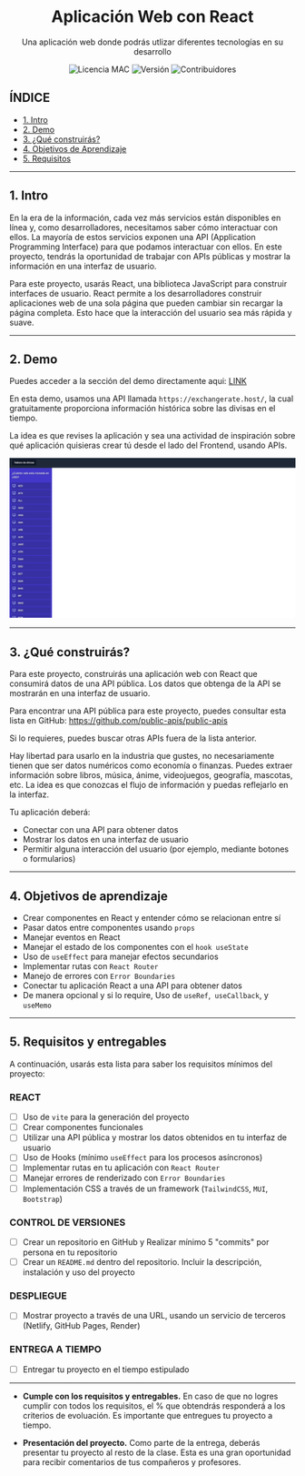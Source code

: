 <h1 align="center">Aplicación Web con React</h1>

<p align="center">Una aplicación web donde podrás utlizar diferentes tecnologías en su desarrollo</p>

<p align="center">
  <img src="https://img.shields.io/badge/licencia-MAC-green" alt="Licencia MAC">
  <img src="https://img.shields.io/badge/versi%C3%B3n-1.0.0-blue" alt="Versión">
  <img src="https://img.shields.io/badge/contribuidores-2-brightgreen" alt="Contribuidores">
</p>

## **ÍNDICE**

* [1. Intro](#1-intro)
* [2. Demo](#2-demo)
* [3. ¿Qué construirás?](#3-qu%C3%A9-construir%C3%A1s)
* [4. Objetivos de Aprendizaje](#4-objetivos-de-aprendizaje)
* [5. Requisitos](#5-requisitos-y-entregables)


****

## 1. Intro

En la era de la información, cada vez más servicios están disponibles en línea y, como desarrolladores, necesitamos saber cómo interactuar con ellos. La mayoría de estos servicios exponen una API (Application Programming Interface) para que podamos interactuar con ellos. En este proyecto, tendrás la oportunidad de trabajar con APIs públicas y mostrar la información en una interfaz de usuario.

Para este proyecto, usarás React, una biblioteca JavaScript para construir interfaces de usuario. React permite a los desarrolladores construir aplicaciones web de una sola página que pueden cambiar sin recargar la página completa. Esto hace que la interacción del usuario sea más rápida y suave.


****

## 2. Demo

Puedes acceder a la sección del demo directamente aqui: [LINK](https://github.com/UDDBootcamp/7M_FULLSTACK_M5_PROY/tree/master/demo)

En esta demo, usamos una API llamada `https://exchangerate.host/`, la cual gratuitamente proporciona información histórica sobre las divisas en el tiempo.

La idea es que revises la aplicación y sea una actividad de inspiración sobre qué aplicación quisieras crear tú desde el lado del Frontend, usando APIs.

![](./images/react-data-tables.gif)


****

## 3. ¿Qué construirás?

Para este proyecto, construirás una aplicación web con React que consumirá datos de una API pública. Los datos que obtenga de la API se mostrarán en una interfaz de usuario.

Para encontrar una API pública para este proyecto, puedes consultar esta lista en GitHub: https://github.com/public-apis/public-apis

Si lo requieres, puedes buscar otras APIs fuera de la lista anterior.

Hay libertad para usarlo en la industria que gustes, no necesariamente tienen que ser datos numéricos como economía o finanzas. Puedes extraer información sobre libros, música, ánime, videojuegos, geografía, mascotas, etc. La idea es que conozcas el flujo de información y puedas reflejarlo en la interfaz.


Tu aplicación deberá:

- Conectar con una API para obtener datos
- Mostrar los datos en una interfaz de usuario
- Permitir alguna interacción del usuario (por ejemplo, mediante botones o formularios)

****

## 4. Objetivos de aprendizaje

- Crear componentes en React y entender cómo se relacionan entre sí
- Pasar datos entre componentes usando `props`
- Manejar eventos en React
- Manejar el estado de los componentes con el `hook useState`
- Uso de `useEffect` para manejar efectos secundarios
- Implementar rutas con `React Router`
- Manejo de errores con `Error Boundaries`
- Conectar tu aplicación React a una API para obtener datos
- De manera opcional y si lo require, Uso de `useRef`,` useCallback`, y `useMemo` 

****

## 5. Requisitos y entregables

A continuación, usarás esta lista para saber los requisitos mínimos del proyecto:

### REACT

- [ ] Uso de `vite` para la generación del proyecto
- [ ] Crear componentes funcionales
- [ ] Utilizar una API pública y mostrar los datos obtenidos en tu interfaz de usuario
- [ ] Uso de Hooks (mínimo `useEffect` para los procesos asíncronos)
- [ ] Implementar rutas en tu aplicación con `React Router`
- [ ] Manejar errores de renderizado con `Error Boundaries`
- [ ] Implementación CSS a través de un framework (`TailwindCSS`, `MUI`, `Bootstrap`)

### CONTROL DE VERSIONES
- [ ] Crear un repositorio en GitHub y Realizar mínimo 5 "commits" por persona en tu repositorio
- [ ] Crear un `README.md` dentro del repositorio. Incluir la descripción, instalación y uso del proyecto

### DESPLIEGUE
- [ ] Mostrar proyecto a través de una URL, usando un servicio de terceros (Netlify, GitHub Pages, Render)

### ENTREGA A TIEMPO
- [ ] Entregar tu proyecto en el tiempo estipulado

****



- **Cumple con los requisitos y entregables.** En caso de que no logres cumplir con todos los requisitos, el % que obtendrás responderá a los criterios de evoluación. Es importante que entregues tu proyecto a tiempo. 

- **Presentación del proyecto.** Como parte de la entrega, deberás presentar tu proyecto al resto de la clase. Esta es una gran oportunidad para recibir comentarios de tus compañeros y profesores.

